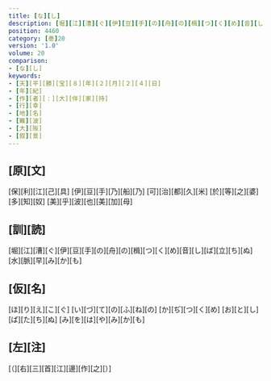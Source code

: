 ```yaml
---
title: [な][し]
description: [堀][江][漕][ぐ][伊][豆][手][の][舟][の][楫][つ][く][め][音][し][ば][立][ち][ぬ][水][脈][早][み][か][も]
position: 4460
category: [巻]20
version: '1.0'
volume: 20
comparison:
- [な][し]
keywords:
- [天][平][勝][宝][８][年][２][月][２][４][日]
- [年][紀]
- [作][者][：][大][伴][家][持]
- [行][幸]
- [地][名]
- [難][波]
- [大][阪]
- [叙][景]
---
```


## [原][文]

[保][利][江][己][具] [伊][豆][手][乃][船][乃] [可][治][都][久][米] [於][等][之][婆][多][知][奴] [美][乎][波][也][美][加][母]

## [訓][読]

[堀][江][漕][ぐ][伊][豆][手][の][舟][の][楫][つ][く][め][音][し][ば][立][ち][ぬ][水][脈][早][み][か][も]

## [仮][名]

[ほ][り][え][こ][ぐ] [い][づ][て][の][ふ][ね][の] [か][ぢ][つ][く][め] [お][と][し][ば][た][ち][ぬ] [み][を][は][や][み][か][も]

## [左][注]

[（][右][三][首][江][邊][作][之][）]
